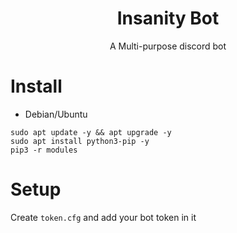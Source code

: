 <div align="center">
    <h1>Insanity Bot</h1>
    <p>A Multi-purpose discord bot</p>
</div>

# Install

- Debian/Ubuntu
```
sudo apt update -y && apt upgrade -y
sudo apt install python3-pip -y
pip3 -r modules
```

# Setup

Create ``token.cfg`` and add your bot token in it
